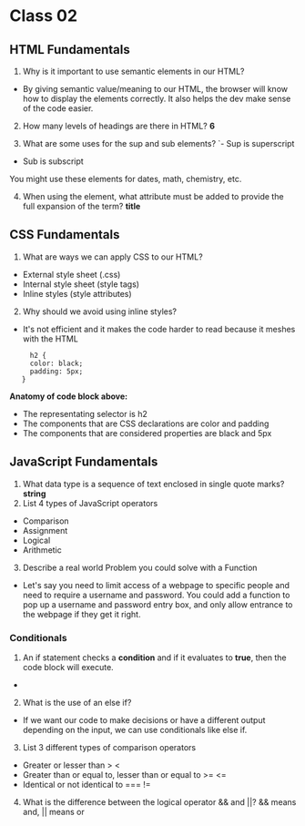 # Class 02

## HTML Fundamentals

1. Why is it important to use semantic elements in our HTML?
  - By giving semantic value/meaning to our HTML, the browser will know how to display the elements correctly. It also helps the dev make sense of the code easier.
 
2. How many levels of headings are there in HTML? **6**

3. What are some uses for the sup and sub elements?
`- Sup is superscript 
 - Sub is subscript

You might use these elements for dates, math, chemistry, etc.
 
4. When using the <abbr> element, what attribute must be added to provide the full expansion of the term? **title**
  
## CSS Fundamentals

1. What are ways we can apply CSS to our HTML?
  - External style sheet (.css)
  - Internal style sheet (style tags)
  - Inline styles (style attributes)
  
2. Why should we avoid using inline styles?
  - It's not efficient and it makes the code harder to read because it meshes with the HTML
  
```
     h2 {
     color: black;
     padding: 5px;
   }
```

**Anatomy of code block above:**
- The representating selector is h2
- The components that are CSS declarations are color and padding
- The components that are considered properties are black and 5px
  
## JavaScript Fundamentals
  
1. What data type is a sequence of text enclosed in single quote marks? **string**
2. List 4 types of JavaScript operators
  - Comparison
  - Assignment
  - Logical
  - Arithmetic
  
3. Describe a real world Problem you could solve with a Function
  - Let's say you need to limit access of a webpage to specific people and need to require a username and password. You could add a function to pop up a username and password entry box, and only allow entrance to the webpage if they get it right.
  
### Conditionals

1. An if statement checks a **condition** and if it evaluates to **true**, then the code block will execute.
  -
2. What is the use of an else if?
  - If we want our code to make decisions or have a different output depending on the input, we can use conditionals like else if.
  
3. List 3 different types of comparison operators
  - Greater or lesser than > <
  - Greater than or equal to, lesser than or equal to >= <=
  - Identical or not identical to === !=
                                                            
4. What is the difference between the logical operator && and ||? && means and, || means or
                                                          

